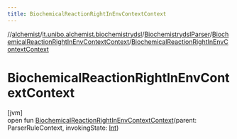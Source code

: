 ```yaml
---
title: BiochemicalReactionRightInEnvContextContext
---
```

//[alchemist](../../../../index.html)/[it.unibo.alchemist.biochemistrydsl](../../index.html)/[BiochemistrydslParser](../index.html)/[BiochemicalReactionRightInEnvContextContext](index.html)/[BiochemicalReactionRightInEnvContextContext](-biochemical-reaction-right-in-env-context-context.html)



# BiochemicalReactionRightInEnvContextContext



[jvm]\
open fun [BiochemicalReactionRightInEnvContextContext](-biochemical-reaction-right-in-env-context-context.html)(parent: ParserRuleContext, invokingState: [Int](https://kotlinlang.org/api/latest/jvm/stdlib/kotlin/-int/index.html))




